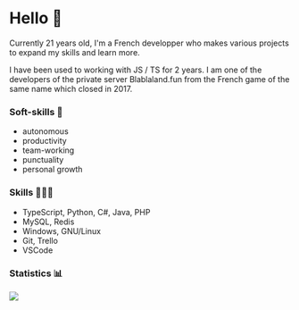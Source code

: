 # Hello 👋

Currently 21 years old, I'm a French developper who makes various projects to expand my skills and learn more.

I have been used to working with JS / TS for 2 years. I am one of the developers of the private server Blablaland.fun from the French game of the same name which closed in 2017.

### Soft-skills 🚀

- autonomous
- productivity
- team-working
- punctuality
- personal growth

### Skills  👨🏻‍💻 

- TypeScript, Python, C#, Java, PHP
- MySQL, Redis
- Windows, GNU/Linux
- Git, Trello
- VSCode

### Statistics 📊

<img src="https://github-readme-stats.vercel.app/api?username=Yovach&show_icons=true&count_private=true">
